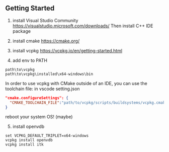 ## Getting Started

1. install Visual Studio Community
   https://visualstudio.microsoft.com/downloads/
   Then install C++ IDE package

2. install cmake
   https://cmake.org/

3. install vcpkg
   https://vcpkg.io/en/getting-started.html

4. add env to PATH

```
path\to\vcpkg
path\to\vcpkg\installed\x64-windows\bin
```

In order to use vcpkg with CMake outside of an IDE, you can use the toolchain file:
in vscode setting.json

```json
"cmake.configureSettings": {
  "CMAKE_TOOLCHAIN_FILE":"path/to/vcpkg/scripts/buildsystems/vcpkg.cmake"
}
```
reboot your system OS! (maybe)

5. install openvdb
```shell
set VCPKG_DEFAULT_TRIPLET=x64-windows
vcpkg install openvdb
vcpkg install itk
```
